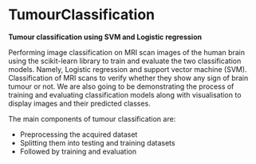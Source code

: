 # TumourClassification
**Tumour classification using SVM and Logistic regression**

Performing image classification on MRI scan images of the human brain using the scikit-learn
library to train and evaluate the two classification models. Namely, Logistic regression and support vector machine (SVM). 
Classification of MRI scans to verify whether they show any sign of brain tumour or not.
We are also going to be demonstrating the process of training and evaluating classification models along with visualisation to display images and their predicted
classes. 

The main components of tumour classification are: 
<ul>
  <li>Preprocessing the acquired dataset</li>
  <li>Splitting them into testing and training datasets</li>
  <li>Followed by training and evaluation</li>
</ul>
